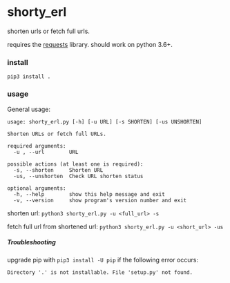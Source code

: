# shorty_erl

shorten urls or fetch full urls.

requires the [requests](http://docs.python-requests.org/) library. should work on python 3.6+.

### install

`pip3 install .`

### usage

General usage:

```
usage: shorty_erl.py [-h] [-u URL] [-s SHORTEN] [-us UNSHORTEN]

Shorten URLs or fetch full URLs.

required arguments:
  -u , --url        URL

possible actions (at least one is required):
  -s, --shorten     Shorten URL
  -us, --unshorten  Check URL shorten status

optional arguments:
  -h, --help        show this help message and exit
  -v, --version     show program's version number and exit
```

shorten url:
`python3 shorty_erl.py -u <full_url> -s`

fetch full url from shortened url:
`python3 shorty_erl.py -u <short_url> -us`

##### Troubleshooting

upgrade pip with `pip3 install -U pip` if the following error occurs:

`Directory '.' is not installable. File 'setup.py' not found.`
